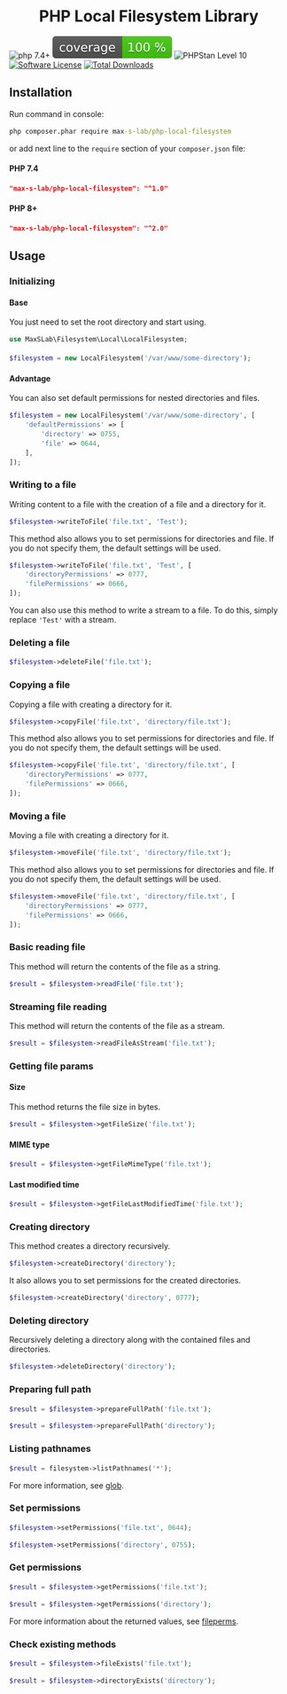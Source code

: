 <h1 align="center">
  PHP Local Filesystem Library
</h1>

![php 7.4+](https://img.shields.io/badge/php-min%207.4.0-787CB5.svg)
![Code Coverage Badge](./tests/coverage/badge.svg)
![PHPStan Level 10](https://img.shields.io/badge/PHPStan-level%2010-brightgreen)
[![Software License](https://img.shields.io/badge/license-MIT-brightgreen.svg)](https://github.com/max-s-lab/php-local-filesystem/blob/master/LICENSE)
[![Total Downloads](https://img.shields.io/packagist/dt/max-s-lab/php-local-filesystem.svg)](https://packagist.org/packages/max-s-lab/php-local-filesystem)

## Installation

Run command in console:

```cmd
php composer.phar require max-s-lab/php-local-filesystem
```

or add next line to the `require` section of your `composer.json` file:

#### PHP 7.4

```json
"max-s-lab/php-local-filesystem": "^1.0"
```

#### PHP 8+

```json
"max-s-lab/php-local-filesystem": "^2.0"
```

## Usage

### Initializing

#### Base

You just need to set the root directory and start using.

```php
use MaxSLab\Filesystem\Local\LocalFilesystem;

$filesystem = new LocalFilesystem('/var/www/some-directory');
```

#### Advantage

You can also set default permissions for nested directories and files.

```php
$filesystem = new LocalFilesystem('/var/www/some-directory', [
    'defaultPermissions' => [
        'directory' => 0755,
        'file' => 0644,
    ],
]);
```

### Writing to a file

Writing content to a file with the creation of a file and a directory for it.

```php
$filesystem->writeToFile('file.txt', 'Test');
```

This method also allows you to set permissions for directories and file.
If you do not specify them, the default settings will be used.

```php
$filesystem->writeToFile('file.txt', 'Test', [
    'directoryPermissions' => 0777,
    'filePermissions' => 0666,
]);
```

You can also use this method to write a stream to a file.
To do this, simply replace `'Test'` with a stream.

### Deleting a file

```php
$filesystem->deleteFile('file.txt');
```

### Copying a file

Copying a file with creating a directory for it.

```php
$filesystem->copyFile('file.txt', 'directory/file.txt');
```

This method also allows you to set permissions for directories and file.
If you do not specify them, the default settings will be used.

```php
$filesystem->copyFile('file.txt', 'directory/file.txt', [
    'directoryPermissions' => 0777,
    'filePermissions' => 0666,
]);
```

### Moving a file

Moving a file with creating a directory for it.

```php
$filesystem->moveFile('file.txt', 'directory/file.txt');
```

This method also allows you to set permissions for directories and file.
If you do not specify them, the default settings will be used.

```php
$filesystem->moveFile('file.txt', 'directory/file.txt', [
    'directoryPermissions' => 0777,
    'filePermissions' => 0666,
]);
```

### Basic reading file

This method will return the contents of the file as a string.

```php
$result = $filesystem->readFile('file.txt');
```

### Streaming file reading

This method will return the contents of the file as a stream.

```php
$result = $filesystem->readFileAsStream('file.txt');
```

### Getting file params

#### Size

This method returns the file size in bytes.

```php
$result = $filesystem->getFileSize('file.txt');
```

#### MIME type

```php
$result = $filesystem->getFileMimeType('file.txt');
```

#### Last modified time

```php
$result = $filesystem->getFileLastModifiedTime('file.txt');
```

### Creating directory

This method creates a directory recursively.

```php
$filesystem->createDirectory('directory');
```

It also allows you to set permissions for the created directories.

```php
$filesystem->createDirectory('directory', 0777);
```

### Deleting directory

Recursively deleting a directory along with the contained files and directories.

```php
$filesystem->deleteDirectory('directory');
```

### Preparing full path

```php
$result = $filesystem->prepareFullPath('file.txt');
```

```php
$result = $filesystem->prepareFullPath('directory');
```

### Listing pathnames

```php
$result = filesystem->listPathnames('*');
```

For more information, see [glob](https://www.php.net/manual/ru/function.glob.php).

### Set permissions

```php
$filesystem->setPermissions('file.txt', 0644);
```

```php
$filesystem->setPermissions('directory', 0755);
```

### Get permissions

```php
$result = $filesystem->getPermissions('file.txt');
```

```php
$result = $filesystem->getPermissions('directory');
```

For more information about the returned values, see [fileperms](https://www.php.net/manual/ru/function.fileperms.php).

### Check existing methods

```php
$result = $filesystem->fileExists('file.txt');
```

```php
$result = $filesystem->directoryExists('directory');
```
